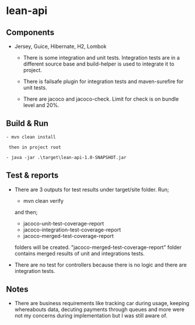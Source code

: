 # lean-api

## Components
    
- Jersey, Guice, Hibernate, H2, Lombok
    
  - There is some integration and unit tests. Integration tests are in a different source base and build-helper is used
    to integrate it to project.
    
  - There is failsafe plugin for integration tests and maven-surefire for unit tests. 
    
  - There are jacoco and jacoco-check. Limit for check is on bundle level and 20%.
    
    
## Build & Run

    - mvn clean install
    
     then in project root
     
    - java -jar .\target\lean-api-1.0-SNAPSHOT.jar
    
## Test & reports

- There are 3 outputs for test results under target/site folder. Run;
    
    - mvn clean verify
    
    and then;
    
    - jacoco-unit-test-coverage-report
    - jacoco-integration-test-coverage-report
    - jacoco-merged-test-coverage-report
    
    folders will be created. "jacoco-merged-test-coverage-report" folder contains merged results of unit and 
    integrations tests.
    
- There are no test for controllers because there is no logic and there are integration tests.

## Notes

- There are business requirements like tracking car during usage, keeping whereabouts data, decuting payments through queues and more were not
my concerns during implementation but I was still aware of.

